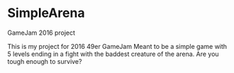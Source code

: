 # SimpleArena
GameJam 2016 project

This is my project for 2016 49er GameJam
Meant to be a simple game with 5 levels ending in a fight with the baddest creature of the arena.
Are you tough enough to survive?

